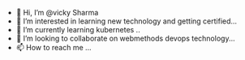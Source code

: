 - 👋 Hi, I’m @vicky Sharma
- 👀 I’m interested in learning new technology and getting certified...
- 🌱 I’m currently learning kubernetes ..
- 💞️ I’m looking to collaborate on webmethods devops technology...
- 📫 How to reach me ...

<!---
vicky4u65/vicky4u65 is a ✨ special ✨ repository because its `README.md` (this file) appears on your GitHub profile.
You can click the Preview link to take a look at your changes.
--->
